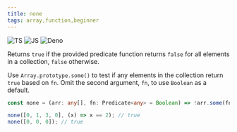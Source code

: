 ```yaml
---
title: none
tags: array,function,beginner
---
```


![TS](https://img.shields.io/badge/supports-typescript-blue.svg?style=flat-square)
![JS](https://img.shields.io/badge/supports-javascript-yellow.svg?style=flat-square)
![Deno](https://img.shields.io/badge/supports-deno-green.svg?style=flat-square)

Returns `true` if the provided predicate function returns `false` for all elements in a collection, `false` otherwise.

Use `Array.prototype.some()` to test if any elements in the collection return `true` based on `fn`.
Omit the second argument, `fn`, to use `Boolean` as a default.

```ts
const none = (arr: any[], fn: Predicate<any> = Boolean) => !arr.some(fn);
```

```ts
none([0, 1, 3, 0], (x) => x == 2); // true
none([0, 0, 0]); // true
```
